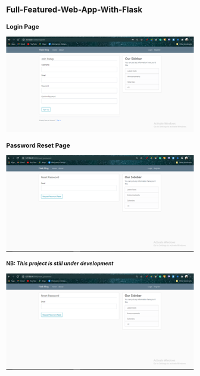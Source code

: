 ## Full-Featured-Web-App-With-Flask

### Login Page
![](https://github.com/Arnold-git/Full-Featured-Web-App-With-Flask/blob/main/pictures/login_page.png)


### Password Reset Page

![](pictures\reset.png)



#### NB: *This project is still under development*

![](https://github.com/Arnold-git/Full-Featured-Web-App-With-Flask/blob/main/pictures/reset.png)

